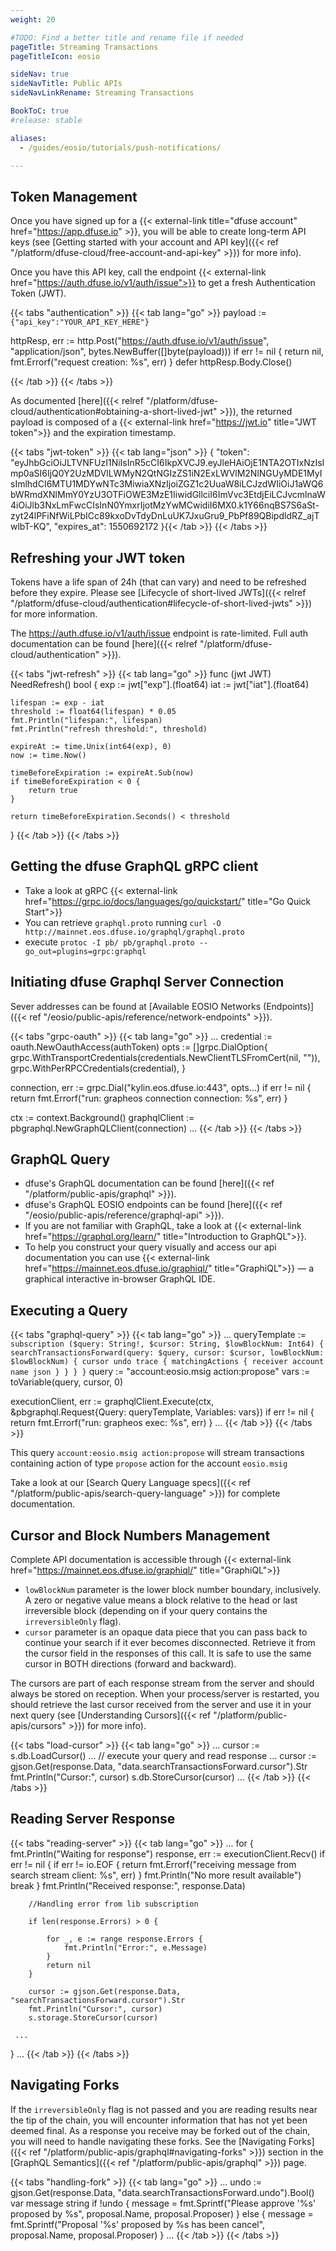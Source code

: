 ```yaml
---
weight: 20

#TODO: Find a better title and rename file if needed
pageTitle: Streaming Transactions
pageTitleIcon: eosio

sideNav: true
sideNavTitle: Public APIs
sideNavLinkRename: Streaming Transactions

BookToC: true
#release: stable

aliases:
  - /guides/eosio/tutorials/push-notifications/

---
```


## Token Management

Once you have signed up for a {{< external-link title="dfuse account" href="https://app.dfuse.io" >}}, you will be able to create long-term API keys (see [Getting started with your account and API key]({{< ref "/platform/dfuse-cloud/free-account-and-api-key" >}}) for more info).

Once you have this API key, call the endpoint {{< external-link href="https://auth.dfuse.io/v1/auth/issue">}} to get a fresh Authentication Token (JWT).

{{< tabs "authentication" >}}
{{< tab lang="go" >}}
payload := `{"api_key":"YOUR_API_KEY_HERE"}`

httpResp, err := http.Post("https://auth.dfuse.io/v1/auth/issue", "application/json", bytes.NewBuffer([]byte(payload)))
if err != nil {
    return nil, fmt.Errorf("request creation: %s", err)
}
defer httpResp.Body.Close()

{{< /tab >}}
{{< /tabs >}}

As documented [here]({{< relref "/platform/dfuse-cloud/authentication#obtaining-a-short-lived-jwt" >}}), the returned payload is composed of a {{< external-link href="https://jwt.io" title="JWT token">}} and the expiration timestamp.

{{< tabs "jwt-token" >}}
{{< tab lang="json" >}}
{
  "token": "eyJhbGciOiJLTVNFUzI1NiIsInR5cCI6IkpXVCJ9.eyJleHAiOjE1NTA2OTIxNzIsImp0aSI6IjQ0Y2UzMDVlLWMyN2QtNGIzZS1iN2ExLWVlM2NlNGUyMDE1MyIsImlhdCI6MTU1MDYwNTc3MiwiaXNzIjoiZGZ1c2UuaW8iLCJzdWIiOiJ1aWQ6bWRmdXNlMmY0YzU3OTFiOWE3MzE1IiwidGllciI6ImVvc3EtdjEiLCJvcmlnaW4iOiJlb3NxLmFwcCIsInN0YmxrIjotMzYwMCwidiI6MX0.k1Y66nqBS7S6aSt-zyt24lPFiNfWiLPbICc89kxoDvTdyDnLuUK7JxuGru9_PbPf89QBipdldRZ_ajTwlbT-KQ",
  "expires_at": 1550692172
}{{< /tab >}}
{{< /tabs >}}

## Refreshing your JWT token
Tokens have a life span of 24h (that can vary) and need to be refreshed before they expire. Please see [Lifecycle of short-lived JWTs]({{< relref "/platform/dfuse-cloud/authentication#lifecycle-of-short-lived-jwts" >}}) for more information.

The https://auth.dfuse.io/v1/auth/issue endpoint is rate-limited. Full auth documentation can be found [here]({{< relref "/platform/dfuse-cloud/authentication" >}}).

{{< tabs "jwt-refresh" >}}
{{< tab lang="go" >}}
func (jwt JWT) NeedRefresh() bool {
	exp := jwt["exp"].(float64)
	iat := jwt["iat"].(float64)

	lifespan := exp - iat
	threshold := float64(lifespan) * 0.05
	fmt.Println("lifespan:", lifespan)
	fmt.Println("refresh threshold:", threshold)

	expireAt := time.Unix(int64(exp), 0)
	now := time.Now()

	timeBeforeExpiration := expireAt.Sub(now)
	if timeBeforeExpiration < 0 {
		return true
	}

	return timeBeforeExpiration.Seconds() < threshold
}
{{< /tab >}}
{{< /tabs >}}

## Getting the dfuse GraphQL gRPC client
- Take a look at gRPC {{< external-link href="https://grpc.io/docs/languages/go/quickstart/" title="Go Quick Start">}}
- You can retrieve `graphql.proto` running `curl -O http://mainnet.eos.dfuse.io/graphql/graphql.proto`
- execute `protoc -I pb/ pb/graphql.proto --go_out=plugins=grpc:graphql`


## Initiating dfuse Graphql Server Connection
Sever addresses can be found at [Available EOSIO Networks (Endpoints)]({{< ref "/eosio/public-apis/reference/network-endpoints" >}}).

{{< tabs "grpc-oauth" >}}
{{< tab lang="go" >}}
...
credential := oauth.NewOauthAccess(authToken)
opts := []grpc.DialOption{
    grpc.WithTransportCredentials(credentials.NewClientTLSFromCert(nil, "")),
    grpc.WithPerRPCCredentials(credential),
}

connection, err := grpc.Dial("kylin.eos.dfuse.io:443", opts...)
if err != nil {
    return fmt.Errorf("run: grapheos connection connection: %s", err)
}

ctx := context.Background()
graphqlClient := pbgraphql.NewGraphQLClient(connection)
...
{{< /tab >}}
{{< /tabs >}}

## GraphQL Query
- dfuse's GraphQL documentation can be found [here]({{< ref "/platform/public-apis/graphql" >}}).
- dfuse's GraphQL EOSIO endpoints can be found [here]({{< ref "/eosio/public-apis/reference/graphql-api" >}}).
- If you are not familiar with GraphQL, take a look at {{< external-link href="https://graphql.org/learn/" title="Introduction to GraphQL">}}.
- To help you construct your query visually and access our api documentation you can use {{< external-link href="https://mainnet.eos.dfuse.io/graphiql/" title="GraphiQL">}} &mdash; a graphical interactive in-browser GraphQL IDE.

## Executing a Query
{{< tabs "graphql-query" >}}
{{< tab lang="go" >}}
...
queryTemplate := `
    subscription ($query: String!, $cursor: String, $lowBlockNum: Int64) {
      searchTransactionsForward(query: $query, cursor: $cursor, lowBlockNum: $lowBlockNum) {
        cursor
        undo
        trace {
          matchingActions {
            receiver
            account
            name
            json
          }
        }
      }
    }
`
query := "account:eosio.msig action:propose"
vars := toVariable(query, cursor, 0)

executionClient, err := graphqlClient.Execute(ctx, &pbgraphql.Request{Query: queryTemplate, Variables: vars})
if err != nil {
    return fmt.Errorf("run: grapheos exec: %s", err)
}
...
{{< /tab >}}
{{< /tabs >}}

This query `account:eosio.msig action:propose` will stream transactions containing action of type `propose` action for the account `eosio.msig`

Take a look at our [Search Query Language specs]({{< ref "/platform/public-apis/search-query-language" >}}) for complete documentation.

## Cursor and Block Numbers Management
Complete API documentation is accessible through {{< external-link href="https://mainnet.eos.dfuse.io/graphiql/" title="GraphiQL">}}
- `lowBlockNum` parameter is the lower block number boundary, inclusively. A zero or negative value means a block relative to the head or last irreversible block (depending on if your query contains the `irreversibleOnly` flag).
- `cursor` parameter is an opaque data piece that you can pass back to continue your search if it ever becomes disconnected. Retrieve it from the cursor field in the responses of this call. It is safe to use the same cursor in BOTH directions (forward and backward).

The cursors are part of each response stream from the server and should always be stored on reception. When your process/server is restarted, you should retrieve the last cursor received from the server and use it in your next query (see [Understanding Cursors]({{< ref "/platform/public-apis/cursors" >}}) for more info).

{{< tabs "load-cursor" >}}
{{< tab lang="go" >}}
...
cursor := s.db.LoadCursor()
...
// execute your query and read response
...
cursor := gjson.Get(response.Data, "data.searchTransactionsForward.cursor").Str
fmt.Println("Cursor:", cursor)
s.db.StoreCursor(cursor)
...
{{< /tab >}}
{{< /tabs >}}


## Reading Server Response
<!-- TODO: Need a quick description -->

{{< tabs "reading-server" >}}
{{< tab lang="go" >}}
...
 for {
 		fmt.Println("Waiting for response")
 		response, err := executionClient.Recv()
 		if err != nil {
 			if err != io.EOF {
 				return fmt.Errorf("receiving message from search stream client: %s", err)
 			}
 			fmt.Println("No more result available")
 			break
 		}
 		fmt.Println("Received response:", response.Data)

 		//Handling error from lib subscription

 		if len(response.Errors) > 0 {

 			for _, e := range response.Errors {
 				fmt.Println("Error:", e.Message)
 			}
 			return nil
 		}

 		cursor := gjson.Get(response.Data, "searchTransactionsForward.cursor").Str
 		fmt.Println("Cursor:", cursor)
 		s.storage.StoreCursor(cursor)

     ...
 }
 ...
{{< /tab >}}
{{< /tabs >}}

## Navigating Forks
If the `irreversibleOnly` flag is not passed and you are reading results near the tip of the chain, you will
encounter information that has not yet been deemed final. As a response you receive may be forked out of the chain,
you will need to handle navigating these forks. See the [Navigating Forks]({{< ref "/platform/public-apis/graphql#navigating-forks" >}}) section in the [GraphQL Semantics]({{< ref "/platform/public-apis/graphql" >}}) page.

{{< tabs "handling-fork" >}}
{{< tab lang="go" >}}
...
undo := gjson.Get(response.Data, "data.searchTransactionsForward.undo").Bool()
var message string
if !undo {
    message = fmt.Sprintf("Please approve '%s' proposed by %s", proposal.Name, proposal.Proposer)
} else {
    message = fmt.Sprintf("Proposal '%s' proposed by %s has been cancel", proposal.Name, proposal.Proposer)
}
...
{{< /tab >}}
{{< /tabs >}}
